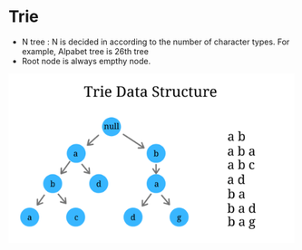 # Trie
* N tree : N is decided in according to the number of character types. For example, Alpabet tree is 26th tree
* Root node is always empthy node. 


![alt text](image.png)
